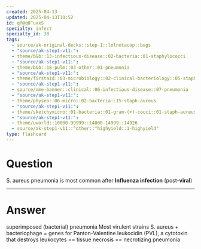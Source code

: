 ```yaml
---
created: 2025-04-13
updated: 2025-04-13T10:52
id: qf@q0^uxxS
specialty: infect
specialty_id: 38
tags:
  - source/ak-original-decks::step-1::lolnotacop::bugs
  - "source/ak-step1-v11:": 
  - theme/b&b::13-infectious-disease::02-bacteria::01-staphylococci
  - "source/ak-step1-v11:": 
  - theme/b&b::18-pulm::03-other::01-pneumonia
  - "source/ak-step1-v11:": 
  - theme/firstaid::03-microbiology::02-clinical-bacteriology::05-staph-aureus
  - "source/ak-step1-v11:": 
  - source/ome-banner::clinical::06-infectious-disease::07-pneumonia
  - "source/ak-step1-v11:": 
  - theme/physeo::06-micro::02-bacteria::15-staph-aureus
  - "source/ak-step1-v11:": 
  - theme/sketchymicro::01-bacteria::01-gram-(+)-cocci::01-staph-aureus
  - "source/ak-step1-v11:": 
  - theme/uworld::10000-99999::14000-14999::14926
  - source/ak-step1-v11::^other::^highyield::1-highyield"
type: flashcard
---
```


# Question
S. aureus pneumonia is most common after **Influenza infection** (post-**viral**)

---

# Answer
superimposed (bacterial) pneumonia   Most virulent strains S. aureus + bacteriophage = genes for Panton-Valentine leukocidin (PVL), a cytotoxin that destroys leukocytes == tissue necrosis == necrotizing pneumonia